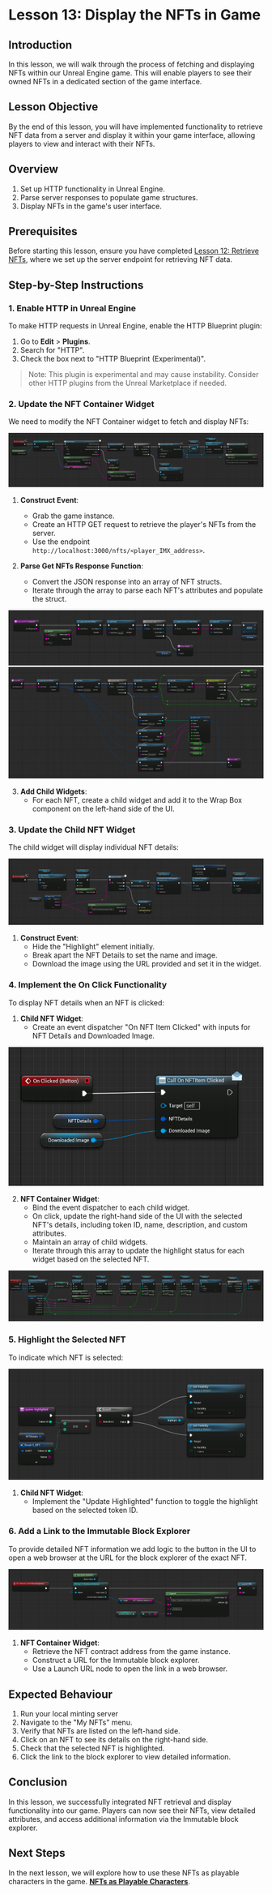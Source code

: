 # Lesson 13: Display the NFTs in Game

## Introduction

In this lesson, we will walk through the process of fetching and displaying NFTs within our Unreal Engine game. This will enable players to see their owned NFTs in a dedicated section of the game interface.

## Lesson Objective

By the end of this lesson, you will have implemented functionality to retrieve NFT data from a server and display it within your game interface, allowing players to view and interact with their NFTs.

## Overview

1. Set up HTTP functionality in Unreal Engine.
2. Parse server responses to populate game structures.
3. Display NFTs in the game's user interface.

## Prerequisites

Before starting this lesson, ensure you have completed [Lesson 12: Retrieve NFTs](../12-retrieve-nfts/README.md), where we set up the server endpoint for retrieving NFT data.

## Step-by-Step Instructions

### 1. Enable HTTP in Unreal Engine

To make HTTP requests in Unreal Engine, enable the HTTP Blueprint plugin:

1. Go to **Edit** > **Plugins**.
2. Search for "HTTP".
3. Check the box next to "HTTP Blueprint (Experimental)".

> Note: This plugin is experimental and may cause instability. Consider other HTTP plugins from the Unreal Marketplace if needed.

### 2. Update the NFT Container Widget

We need to modify the NFT Container widget to fetch and display NFTs:

![Widget on construct](./parentOnConstruct.png)

1. **Construct Event**:
    - Grab the game instance.
    - Create an HTTP GET request to retrieve the player's NFTs from the server.
    - Use the endpoint `http://localhost:3000/nfts/<player_IMX_address>`.

2. **Parse Get NFTs Response Function**:
    - Convert the JSON response into an array of NFT structs.
    - Iterate through the array to parse each NFT's attributes and populate the struct.

![Parse get NFTs](./parseGetNFTs.png)
![Parse NFTs](./parseNFT.png)


3. **Add Child Widgets**:
    - For each NFT, create a child widget and add it to the Wrap Box component on the left-hand side of the UI.

### 3. Update the Child NFT Widget

The child widget will display individual NFT details:

![Child Widget on Construct](./childNFTConstruct.png)

1. **Construct Event**:
    - Hide the "Highlight" element initially.
    - Break apart the NFT Details to set the name and image.
    - Download the image using the URL provided and set it in the widget.

### 4. Implement the On Click Functionality

To display NFT details when an NFT is clicked:

1. **Child NFT Widget**:
    - Create an event dispatcher "On NFT Item Clicked" with inputs for NFT Details and Downloaded Image.

![Child widget dispatcher](./childNFTDispatcher.png)

2. **NFT Container Widget**:
    - Bind the event dispatcher to each child widget.
    - On click, update the right-hand side of the UI with the selected NFT's details, including token ID, name, description, and custom attributes.
    - Maintain an array of child widgets.
    - Iterate through this array to update the highlight status for each widget based on the selected NFT.

![Container widget on selected](./parentOnNFTSelected.png)

### 5. Highlight the Selected NFT

To indicate which NFT is selected:

![Child widget highlight](./childNFTUpdateHighlighted.png)

1. **Child NFT Widget**:
    - Implement the "Update Highlighted" function to toggle the highlight based on the selected token ID.


### 6. Add a Link to the Immutable Block Explorer

To provide detailed NFT information we add logic to the button in the UI to open a web browser at the URL for the block explorer of the exact NFT.

![Block explorer link](./parentClickBlockExplorerLink.png)

1. **NFT Container Widget**:
    - Retrieve the NFT contract address from the game instance.
    - Construct a URL for the Immutable block explorer.
    - Use a Launch URL node to open the link in a web browser.

## Expected Behaviour

1. Run your local minting server
2. Navigate to the "My NFTs" menu.
3. Verify that NFTs are listed on the left-hand side.
4. Click on an NFT to see its details on the right-hand side.
5. Check that the selected NFT is highlighted.
6. Click the link to the block explorer to view detailed information.

## Conclusion

In this lesson, we successfully integrated NFT retrieval and display functionality into our game. Players can now see their NFTs, view detailed attributes, and access additional information via the Immutable block explorer.

## Next Steps

In the next lesson, we will explore how to use these NFTs as playable characters in the game. [**NFTs as Playable Characters**](../14-nfts-as-playable-characters/README.md).
